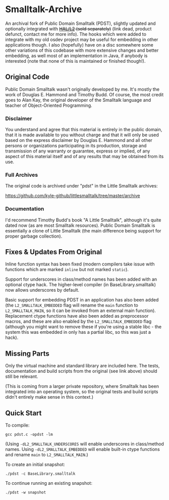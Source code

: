 # Smalltalk-Archive

An archival fork of Public Domain Smalltalk (PDST), slightly updated and optionally integrated with ~~[HAL/L2](http://zakfenton.com/projects/hal) (sold separately)~~ (link dead, product defunct, contact me for more info). The hooks which were added to integrate with my old osdev project may be useful for embedding in other applications though. I also (hopefully) have on a disc somewhere some other variations of this codebase with more extensive changes and better embedding, as well most of an implementation in Java, if anybody is interested (note that none of this is maintained or finished though!).

## Original Code

Public Domain Smalltalk wasn't originally developed by me. It's mostly the work of Douglas E. Hammond and Timothy Budd. Of course, the most credit goes to Alan Kay, the original developer of the Smalltalk language and teacher of Object-Oriented Programming.

### Disclaimer

You understand and agree that this material is entirely in the public
domain, that it is made available to you without charge and that it will
only be used based on the express disclaimer by Douglas E. Hammond and
all other persons or organizations participating in its production,
storage and transmission of any warranty or guarantee, express or
implied, of any aspect of this material itself and of any results that
may be obtained from its use.

### Full Archives

The original code is archived under "pdst" in the Little Smalltalk archives:

https://github.com/kyle-github/littlesmalltalk/tree/master/archive

### Documentation

I'd recommend Timothy Budd's book "A Little Smalltalk", although it's quite dated now (as are most Smalltalk resources). Public Domain Smalltalk is essentially a clone of Little Smalltalk (the main difference being support for proper garbage collection).

## Fixes & Updates From Original

Inline function syntax has been fixed (modern compilers take issue with functions which are marked `inline` but not marked `static`).

Support for underscores in class/method names has been added with an optional ctype hack. The higher-level compiler (in BaseLibrary.smalltalk) now allows underscores by default.

Basic support for embedding PDST in an application has also been added (the `L2_SMALLTALK_EMBEDDED` flag will rename the `main` function to `L2_SMALLTALK_MAIN`, so it can be invoked from an external main function). Replacement ctype functions have also been added as preprocessor macros, and these are also enabled by the `L2_SMALLTALK_EMBEDDED` flag (although you might want to remove these if you're using a stable libc - the system this was embedded in only has a partial libc, so this was just a hack).

## Missing Parts

Only the virtual machine and standard library are included here. The tests, documentation and build scripts from the original (see link above) should still be relevant.

(This is coming from a larger private repository, where Smalltalk has been integrated into an operating system, so the original tests and build scripts didn't entirely make sense in this context.)

## Quick Start

To compile:

    gcc pdst.c -opdst -lm

(Using `-dL2_SMALLTALK_UNDERSCORES` will enable underscores in class/method names. Using `-dL2_SMALLTALK_EMBEDDED` will enable built-in ctype functions and rename `main` to `L2_SMALLTALK_MAIN`.)

To create an initial snapshot:

    ./pdst -c BaseLibrary.smalltalk

To continue running an existing snapshot:

    ./pdst -w snapshot
